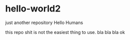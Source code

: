 # hello-world2
just another repository
Hello Humans

this repo shit is not the easiest thing to use.
bla bla bla
ok
